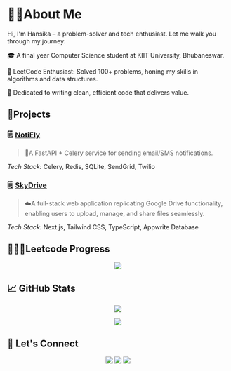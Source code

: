 # 👋🏼About Me

Hi, I'm Hansika – a problem-solver and tech enthusiast.
Let me walk you through my journey:

🎓 A final year Computer Science student at KIIT University, Bhubaneswar.

🌟 LeetCode Enthusiast: Solved 100+ problems, honing my skills in algorithms and data structures.

🌈 Dedicated to writing clean, efficient code that delivers value.

## 💼Projects

### 🗒️ [NotiFly](https://github.com/hansikaa08/NotiFly)
> 📱A FastAPI + Celery service for sending email/SMS notifications.

*Tech Stack:* Celery, Redis, SQLite, SendGrid, Twilio

### 🗒️ [SkyDrive](https://github.com/hansikaa08/SkyDrive)
> ☁️A full-stack web application replicating Google Drive functionality, enabling users to upload, manage, and share files seamlessly.

*Tech Stack:* Next.js, Tailwind CSS, TypeScript, Appwrite Database

## 👩🏼‍💻Leetcode Progress
<p align="center">
  <img src="https://leetcard.jacoblin.cool/hansikaa_08?theme=dark&font=Poppins&ext=heatmap" />
</p>

## 📈 GitHub Stats

<p align="center">
  <img src="https://github-readme-stats.vercel.app/api?username=hansikaa08&show_icons=true&theme=dark" />
</p>

<p align="center">
  <img src="https://github-readme-stats.vercel.app/api/top-langs/?username=hansikaa08&layout=compact&theme=dark" />
</p>

## 🔗 Let's Connect

<p align="center">
  <a href="mailto:nihalhansika08@gmail.com"><img src="https://img.shields.io/badge/Gmail-EA4335?style=for-the-badge&logo=gmail&logoColor=white"/></a>
  <a href="linkedin.com/in/hansika-nihal-88a938280"><img src="https://img.shields.io/badge/LinkedIn-0A66C2?style=for-the-badge&logo=linkedin&logoColor=white"/></a>
  <a href="https://leetcode.com/u/hansikaa_08/"><img src="https://img.shields.io/badge/LeetCode-FFA116?style=for-the-badge&logo=leetcode&logoColor=black" /></a>
</p>



<!--
**hansikaa08/hansikaa08** is a ✨ _special_ ✨ repository because its `README.md` (this file) appears on your GitHub profile.

Here are some ideas to get you started:

- 🔭 I’m currently working on ...
- 🌱 I’m currently learning ...
- 👯 I’m looking to collaborate on ...
- 🤔 I’m looking for help with ...
- 💬 Ask me about ...
- 📫 How to reach me: ...
- 😄 Pronouns: ...
- ⚡ Fun fact: ...
-->
